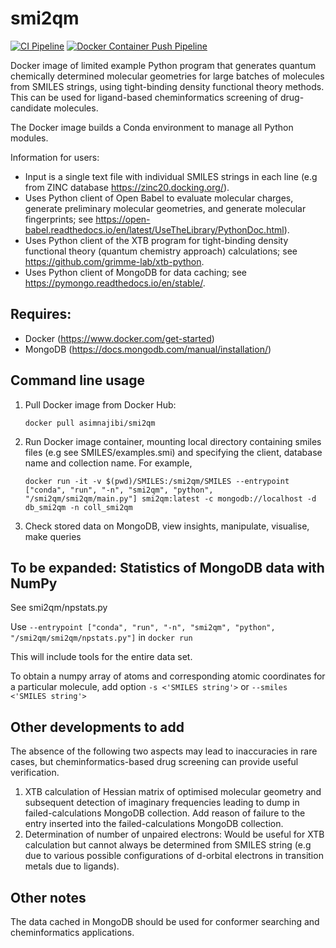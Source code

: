 # smi2qm
[![CI Pipeline](https://github.com/asimnajibi/smi2qm/actions/workflows/ci.yaml/badge.svg)](https://github.com/asimnajibi/smi2qm/actions/workflows/ci.yaml) [![Docker Container Push Pipeline](https://github.com/asimnajibi/smi2qm/actions/workflows/dockerpush.yaml/badge.svg)](https://github.com/asimnajibi/smi2qm/actions/workflows/dockerpush.yaml)

Docker image of limited example Python program that generates quantum chemically determined molecular geometries for large batches of molecules from SMILES strings, using tight-binding density functional theory methods. This can be used for ligand-based cheminformatics screening of drug-candidate molecules.

The Docker image builds a Conda environment to manage all Python modules.

Information for users:
- Input is a single text file with individual SMILES strings in each line (e.g from ZINC database https://zinc20.docking.org/).
- Uses Python client of Open Babel to evaluate molecular charges, generate preliminary molecular geometries, and generate molecular fingerprints; see https://open-babel.readthedocs.io/en/latest/UseTheLibrary/PythonDoc.html).
- Uses Python client of the XTB program for tight-binding density functional theory (quantum chemistry approach) calculations; see https://github.com/grimme-lab/xtb-python.
- Uses Python client of MongoDB for data caching; see https://pymongo.readthedocs.io/en/stable/.

## Requires:
- Docker (https://www.docker.com/get-started)
- MongoDB (https://docs.mongodb.com/manual/installation/)

## Command line usage

1. Pull Docker image from Docker Hub:

   ```docker pull asimnajibi/smi2qm```

2. Run Docker image container, mounting local directory containing smiles files (e.g see SMILES/examples.smi) and specifying the client, database name and collection name. For example,

   ```docker run -it -v $(pwd)/SMILES:/smi2qm/SMILES --entrypoint ["conda", "run", "-n", "smi2qm", "python", "/smi2qm/smi2qm/main.py"] smi2qm:latest -c mongodb://localhost -d db_smi2qm -n coll_smi2qm```

3. Check stored data on MongoDB, view insights, manipulate, visualise, make queries

## To be expanded: Statistics of MongoDB data with NumPy
See smi2qm/npstats.py

Use ```--entrypoint ["conda", "run", "-n", "smi2qm", "python", "/smi2qm/smi2qm/npstats.py"]``` in ```docker run```

This will include tools for the entire data set.

To obtain a numpy array of atoms and corresponding atomic coordinates for a particular molecule, add option ```-s <'SMILES string'>``` or ```--smiles <'SMILES string'>```

## Other developments to add
The absence of the following two aspects may lead to inaccuracies in rare cases, but cheminformatics-based drug screening can provide useful verification.

1. XTB calculation of Hessian matrix of optimised molecular geometry and subsequent detection of imaginary frequencies leading to dump in failed-calculations MongoDB collection. Add reason of failure to the entry inserted into the failed-calculations MongoDB collection.
2. Determination of number of unpaired electrons: Would be useful for XTB calculation but cannot always be determined from SMILES string (e.g due to various possible configurations of d-orbital electrons in transition metals due to ligands).

## Other notes
The data cached in MongoDB should be used for conformer searching and cheminformatics applications.
